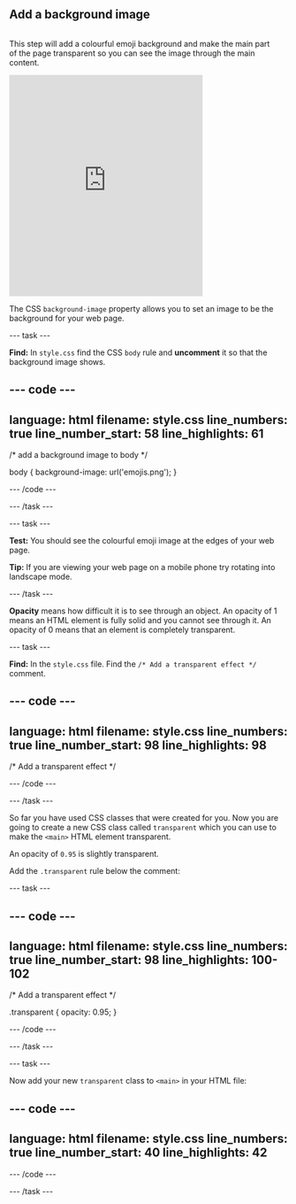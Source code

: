 ## Add a background image

<div style="display: flex; flex-wrap: wrap">
<div style="flex-basis: 200px; flex-grow: 1; margin-right: 15px;">

This step will add a colourful emoji background and make the main part of the page transparent so you can see the image through the main content. 

</div>
<div>
<iframe src="https://trinket.io/embed/html/dace865226?outputOnly=true" width="350" height="400" frameborder="0" marginwidth="0" marginheight="0" allowfullscreen></iframe>
</div>
</div>

The CSS `background-image` property allows you to set an image to be the background for your web page. 

--- task ---

**Find:** In `style.css` find the CSS `body` rule and **uncomment** it so that the background image shows. 

--- code ---
---
language: html
filename: style.css
line_numbers: true
line_number_start: 58
line_highlights: 61
---

/* add a background image to body */
 
body {
 background-image: url('emojis.png');
}

--- /code ---

--- /task ---

--- task ---

**Test:** You should see the colourful emoji image at the edges of your web page. 

**Tip:** If you are viewing your web page on a mobile phone try rotating into landscape mode. 

--- /task ---

**Opacity** means how difficult it is to see through an object. An opacity of 1 means an HTML element is fully solid and you cannot see through it. An opacity of 0 means that an element is completely transparent. 

--- task ---

**Find:** In the `style.css` file. Find the `/* Add a transparent effect */` comment. 

--- code ---
---
language: html
filename: style.css
line_numbers: true
line_number_start: 98
line_highlights: 98
---

/* Add a transparent effect */
 

--- /code ---

--- /task ---

So far you have used CSS classes that were created for you. Now you are going to create a new CSS class called `transparent` which you can use to make the `<main>` HTML element transparent. 

An opacity of `0.95` is slightly transparent. 

Add the `.transparent` rule below the comment:

--- task ---

--- code ---
---
language: html
filename: style.css
line_numbers: true
line_number_start: 98
line_highlights: 100-102
---

/* Add a transparent effect */
 
.transparent {
 opacity: 0.95;
}

--- /code ---

--- /task ---

--- task ---

Now add your new `transparent` class to `<main>` in your HTML file:

--- code ---
---
language: html
filename: style.css
line_numbers: true
line_number_start: 40
line_highlights: 42
---

<main class="transparent">
      <section class="wrap">    
        <div class="wide">

--- /code ---


--- /task ---

